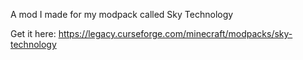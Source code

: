A mod I made for my modpack called Sky Technology

Get it here: https://legacy.curseforge.com/minecraft/modpacks/sky-technology
